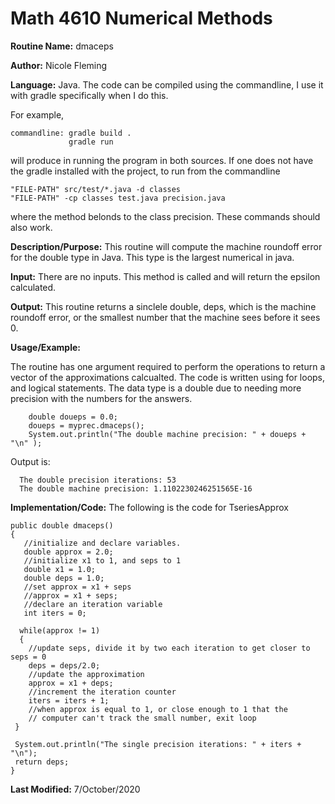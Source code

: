 # Math 4610 Numerical Methods

**Routine Name:**           dmaceps

**Author:** Nicole Fleming

**Language:** Java. The code can be compiled using the commandline, I use it with gradle specifically when I do this.

For example,

    commandline: gradle build .
                 gradle run

will produce in running the program in both sources. If one does not have the gradle installed with the project, to run from the commandline

    "FILE-PATH" src/test/*.java -d classes
    "FILE-PATH" -cp classes test.java precision.java
    
where the method belonds to the class precision. These commands should also work.

**Description/Purpose:** This routine will compute the  machine roundoff error for the double type in Java. This type is the largest numerical in java.

**Input:** There are no inputs. This method is called and will return the epsilon calculated.
 

**Output:** This routine returns a sinclele double, deps, which is the machine roundoff error, or the smallest number that the machine sees before it sees 0. 

**Usage/Example:**

The routine has one argument required to perform the operations to return a vector of the approximations calcualted. The code is written using for loops,
and logical statements. The data type is a double due to needing more precision with the numbers for the answers.

        double doueps = 0.0;
        doueps = myprec.dmaceps();
        System.out.println("The double machine precision: " + doueps + "\n" );

Output is:
     
      The double precision iterations: 53
      The double machine precision: 1.1102230246251565E-16



**Implementation/Code:** The following is the code for TseriesApprox

    public double dmaceps()
    {
       //initialize and declare variables.
       double approx = 2.0;
       //initialize x1 to 1, and seps to 1
       double x1 = 1.0;
       double deps = 1.0;
       //set approx = x1 + seps
       //approx = x1 + seps;
       //declare an iteration variable
       int iters = 0;

      while(approx != 1)
      {
        //update seps, divide it by two each iteration to get closer to seps = 0
        deps = deps/2.0;
        //update the approximation
        approx = x1 + deps;
        //increment the iteration counter
        iters = iters + 1;
        //when approx is equal to 1, or close enough to 1 that the
        // computer can't track the small number, exit loop
     }
     
     System.out.println("The single precision iterations: " + iters + "\n");
     return deps;
    }
    
**Last Modified:** 7/October/2020
